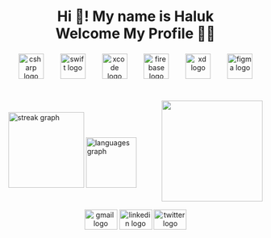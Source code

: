 <h1 align="center">Hi 👋! My name is Haluk  <br>Welcome My Profile 👨‍💻</h1>

###

<div align="center">
  <img src="https://skillicons.dev/icons?i=cs" height="50" alt="csharp logo"  />
  <img width="25" />
  <img src="https://skillicons.dev/icons?i=swift" height="50" alt="swift logo"  />
  <img width="25" />
  <img src="https://cdn.jsdelivr.net/gh/devicons/devicon/icons/xcode/xcode-original.svg" height="50" alt="xcode logo"  />
  <img width="25" />
  <img src="https://cdn.jsdelivr.net/gh/devicons/devicon/icons/firebase/firebase-plain.svg" height="50" alt="firebase logo"  />
  <img width="25" />
  <img src="https://skillicons.dev/icons?i=xd" height="50" alt="xd logo"  />
  <img width="25" />
  <img src="https://skillicons.dev/icons?i=figma" height="50" alt="figma logo"  />
</div>

###

<br clear="both">

<img align="right" height="200" src="https://www.webstep.in/wp-content/uploads/2022/08/ios_developer.png"  />

###

<div align="left">
  <img src="https://streak-stats.demolab.com?user=halukbayrakci&locale=en&mode=weekly&theme=blueberry&hide_border=true&border_radius=15" height="150" alt="streak graph"  />
  <img src="https://github-readme-stats.vercel.app/api/top-langs?username=halukbayrakci&locale=en&hide_title=false&layout=compact&card_width=320&langs_count=4&theme=blueberry&hide_border=true" height="100" alt="languages graph"  />
</div>

###

<br clear="both">

<div align="center">
  <img src="https://raw.githubusercontent.com/maurodesouza/profile-readme-generator/master/src/assets/icons/social/gmail/default.svg" width="65" height="40" alt="gmail logo"  />
  <img src="https://raw.githubusercontent.com/maurodesouza/profile-readme-generator/master/src/assets/icons/social/linkedin/default.svg" width="65" height="40" alt="linkedin logo"  />
  <img src="https://raw.githubusercontent.com/maurodesouza/profile-readme-generator/master/src/assets/icons/social/twitter/default.svg" width="65" height="40" alt="twitter logo"  />
</div>

###
